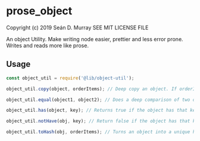 # prose_object

Copyright (c) 2019 Seán D. Murray
SEE MIT LICENSE FILE

An object Utility. Make writing node easier, prettier and less error prone. Writes and reads more like prose.

## Usage

```javascript
const object_util = require('@lib/object-util');

object_util.copy(object, orderItems); // Deep copy an object. If orderItems is true then object keys and array items are sorted in order.

object_util.equal(object1, object2); // Does a deep comparison of two objects and returns true if they both match.

object_util.has(object, key); // Returns true if the object has that key.

object_util.notHave(obj, key); // Return false if the object has that key.

object_util.toHash(obj, orderItems); // Turns an object into a unique hash value. If orderItems is set true then the object keys and array items are sorted first.
```
